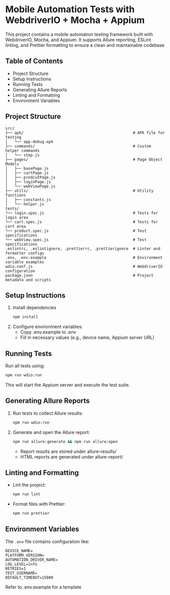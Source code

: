 # Mobile Automation Tests with WebdriverIO + Mocha + Appium

This project contains a mobile automation testing framework built with WebdriverIO, Mocha, and Appium. It supports Allure reporting, ESLint linting, and Prettier formatting to ensure a clean and maintainable codebase

## Table of Contents

- Project Structure
- Setup Instructions
- Running Tests
- Generating Allure Reports
- Linting and Formatting
- Environment Variables

## Project Structure

```
src/
├── apk/                                                # APK file for testing
│   └── app-debug.apk
├── commands/                                           # Custom helper commands
│   └── step.js
├── pages/                                              # Page Object Models
│   ├── basePage.js
│   ├── cartPage.js
│   ├── prodcutPage.js
│   ├── loginPage.js
│   └── webViewPage.js
├── utils/                                              # Utility functions
│   ├── constants.js
│   └── helper.js
tests/
└── login.spec.js                                       # Tests for login area
└── cart.spec.js                                        # Tests for cart area
└── product.spec.js                                     # Test specifications
└── webView.spec.js                                     # Test specifications
.eslintrc, .eslintignore, .prettierrc, .prettierignore  # Linter and formatter configs
.env, .env.example                                      # Environment variable examples
wdio.conf.js                                            # WebdriverIO configuration
package.json                                            # Project metadata and scripts
```

## Setup Instructions

1. Install dependencies
   ```bash
   npm install
   ```
2. Configure environment variables:
   - Copy .env.example to .env
   - Fill in necessary values (e.g., device name, Appium server URL)

## Running Tests

Run all tests using:

```bash
npm run wdio:run
```

This will start the Appium server and execute the test suite.

## Generating Allure Reports

1. Run tests to collect Allure results:
   ```bash
   npm run wdio:run
   ```
2. Generate and open the Allure report:
   ```bash
   npm run allure:generate && npm run allure:open
   ```
   - Report results are stored under allure-results/
   - HTML reports are generated under allure-report/

## Linting and Formatting

- Lint the project:
  ```bash
  npm run lint
  ```
- Format files with Prettier:
  ```bash
  npm run prettier
  ```

## Environment Variables

The `.env` file contains configuration like:

```.dotenv
DEVICE_NAME=
PLATFORM_VERSION=
AUTOMATION_DRIVER_NAME=
LOG_LEVEL=info
RETRIES=1
TEST_USERNAME=
DEFAULT_TIMEOUT=15000
```

Refer to .env.example for a template
